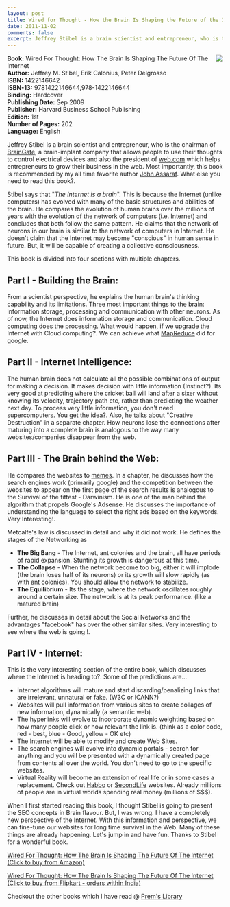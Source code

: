 ```yaml
---
layout: post
title: Wired for Thought - How the Brain Is Shaping the Future of the Internet
date: 2011-11-02
comments: false
excerpt: Jeffrey Stibel is a brain scientist and entrepreneur, who is the chairman of BrainGate, a brain-implant company that allows people to use their thoughts to control electrical devices and also the president of web.com which helps entrepreneurs to grow their business in the web. Most importantly, this book is recommended by my all time favorite author John Assaraf. What else you need to read this book?.
---
```


<img style="clear: right; float: right; margin-bottom: 1em; margin-left: 1em;" 
src="{{site.url}}/img/wired-for-thought-jeffrey-stibel.jpeg"/>   

**Book:** Wired For Thought: How The Brain Is Shaping The Future Of The Internet  
**Author:** Jeffrey M. Stibel, Erik Calonius, Peter Delgrosso  
**ISBN:** 1422146642  
**ISBN-13:** 9781422146644,978-1422146644  
**Binding:** Hardcover  
**Publishing Date:** Sep 2009  
**Publisher:** Harvard Business School Publishing  
**Edition:** 1st  
**Number of Pages:** 202  
**Language:** English  
  
Jeffrey Stibel is a brain scientist and entrepreneur, who is the chairman of [BrainGate](braingate), a brain-implant company that allows people to use their thoughts to control electrical devices and also the president of [web.com](web) which helps entrepreneurs to grow their business in the web. Most importantly, this book is recommended by my all time favorite author [John Assaraf](john). What else you need to read this book?.  
  
[braingate]: http://www.braingate.com/
[web]: http://www.web.com/
[john]: http://www.johnassaraf.com/

Stibel says that "*The Internet is a brain*". This is because the Internet (unlike computers) has evolved with many of the basic structures and abilities of the brain. He compares the evolution of human brains over the millions of years with the evolution of the network of computers (i.e. Internet) and concludes that both follow the same pattern. He claims that the network of neurons in our brain is similar to the network of computers in Internet. He doesn't claim that the Internet may become "conscious" in human sense in future. But, it will be capable of creating a collective consciousness.  
  
This book is divided into four sections with multiple chapters.  
  
## Part I - Building the Brain:  

From a scientist perspective, he explains the human brain's thinking capability and its limitations. Three most important things to the brain: information storage, processing and communication with other neurons. As of now, the Internet does information storage and communication. Cloud computing does the processing.  What would happen, if we upgrade the Internet with Cloud computing?. We can achieve what [MapReduce](http://en.wikipedia.org/wiki/MapReduce) did for google.  
  
## Part II - Internet Intelligence:  

The human brain does not calculate all the possible combinations of output for making a decision. It makes decision with little information (Instinct?). Its very good at predicting where the cricket ball will land after a sixer without knowing its velocity, trajectory path etc, rather than predicting the weather next day. To process very little information, you don't need supercomputers. You get the idea?. Also, he talks about "Creative Destruction" in a separate chapter. How neurons lose the connections after maturing into a complete brain is analogous to the way many websites/companies disappear from the web.  
  
## Part III - The Brain behind the Web:  

He compares the websites to [memes](http://en.wikipedia.org/wiki/Meme). In a chapter, he discusses how the search engines work (primarily google) and the competition between the websites to appear on the first page of the search results is analogous to the Survival of the fittest - Darwinism. He is one of the man behind the algorithm that propels Google's Adsense. He discusses the importance of understanding the language to select the right ads based on the keywords. Very Interesting!.  
  
Metcalfe's law is discussed in detail and why it did not work. He defines the stages of the Networking as  

* **The Big Bang** - The Internet, ant colonies and the brain, all have periods of rapid expansion. Stunting its growth is dangerous at this time.  
* **The Collapse** - When the network become too big, either it will implode (the brain loses half of its neurons) or its growth will slow rapidly (as with ant colonies). You should allow the network to stabilize.  
* **The Equilibrium** - Its the stage, where the network oscillates roughly around a certain size. The network is at its peak performance. (like a matured brain)  

Further, he discusses in detail about the Social Networks and the advantages "facebook" has over the other similar sites. Very interesting to see where the web is going !.  
  
## Part IV - Internet:  
This is the very interesting section of the entire book, which discusses where the Internet is heading to?. Some of the predictions are...    

* Internet algorithms will mature and start discarding/penalizing links that are irrelevant, unnatural or fake. (W3C or ICANN?)  
* Websites will pull information from various sites to create collages of new information, dynamically (a semantic web).  
* The hyperlinks will evolve to incorporate dynamic weighting based on how many people click or how relevant the link is. (think as a color code, red - best, blue - Good, yellow - OK etc)  
* The Internet will be able to modify and create Web Sites.  
* The search engines will evolve into dynamic portals - search for anything and you will be presented with a dynamically created page from contents all over the world. You don't need to go to the specific websites.  
* Virtual Reality will become an extension of real life or in some cases a replacement. Check out [Habbo](habbo) or [SecondLife](secondlife) websites. Already millions of people are in virtual worlds spending real money (millions of $$$).  

[habbo]: http://www.habbo.com/
[secondlife]: http://secondlife.com/

When I first started reading this book, I thought Stibel is going to present the SEO concepts in Brain flavour. But, I was wrong. I have a completely new perspective of the Internet. With this information and perspective, we can fine-tune our websites for long time survival in the Web. Many of these things are already happening. Let's jump in and have fun. Thanks to Stibel for a wonderful book.  
  
[Wired For Thought: How The Brain Is Shaping The Future Of The Internet (Click to buy from Amazon)](http://www.amazon.com/gp/product/1422146642/ref=as_li_tf_tl?ie=UTF8&amp;tag=booiverea-20&amp;linkCode=as2&amp;camp=217145&amp;creative=399369&amp;creativeASIN=1422146642)  
  
[Wired For Thought: How The Brain Is Shaping The Future Of The Internet (Click to buy from Flipkart - orders within India)](http://www.flipkart.com/books/1422146642?affid=INPremkblo)  

Checkout the other books which I have read @ [Prem's Library](http://books.smileprem.com/)  


